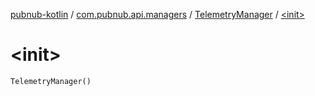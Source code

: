 [pubnub-kotlin](../../index.md) / [com.pubnub.api.managers](../index.md) / [TelemetryManager](index.md) / [&lt;init&gt;](./-init-.md)

# &lt;init&gt;

`TelemetryManager()`